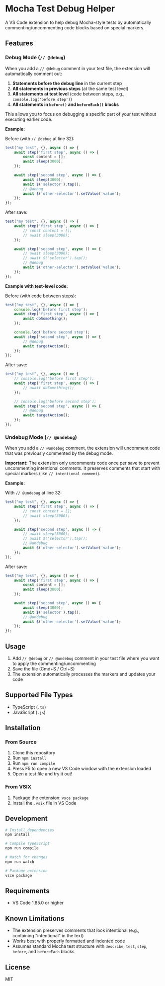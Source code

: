 # Mocha Test Debug Helper

A VS Code extension to help debug Mocha-style tests by automatically commenting/uncommenting code blocks based on special markers.

## Features

### Debug Mode (`// @debug`)

When you add a `// @debug` comment in your test file, the extension will automatically comment out:

1. **Statements before the debug line** in the current step
2. **All statements in previous steps** (at the same test level)
3. **All statements at test level** (code between steps, e.g., `console.log('before step')`)
4. **All statements in `before()` and `beforeEach()` blocks**

This allows you to focus on debugging a specific part of your test without executing earlier code.

**Example:**

Before (with `// @debug` at line 32):
```typescript
test("my test", {}, async () => {
    await step('first step', async () => {
        const content = [];
        await sleep(3000);
    });

    await step('second step', async () => {
        await sleep(3000);
        await $('selector').tap();
        // @debug
        await $('other-selector').setValue('value');
    });
});
```

After save:
```typescript
test("my test", {}, async () => {
    await step('first step', async () => {
        // const content = [];
        // await sleep(3000);
    });

    await step('second step', async () => {
        // await sleep(3000);
        // await $('selector').tap();
        // @debug
        await $('other-selector').setValue('value');
    });
});
```

**Example with test-level code:**

Before (with code between steps):
```typescript
test("my test", {}, async () => {
    console.log('before first step');
    await step('first step', async () => {
        await doSomething();
    });

    console.log('before second step');
    await step('second step', async () => {
        // @debug
        await targetAction();
    });
});
```

After save:
```typescript
test("my test", {}, async () => {
    // console.log('before first step');
    await step('first step', async () => {
        // await doSomething();
    });

    // console.log('before second step');
    await step('second step', async () => {
        // @debug
        await targetAction();
    });
});
```

### Undebug Mode (`// @undebug`)

When you add a `// @undebug` comment, the extension will uncomment code that was previously commented by the debug mode.

**Important:** The extension only uncomments code once per save to prevent uncommenting intentional comments. It preserves comments that start with special markers (like `// intentional comment`).

**Example:**

With `// @undebug` at line 32:
```typescript
test("my test", {}, async () => {
    await step('first step', async () => {
        // const content = [];
        // await sleep(3000);
    });

    await step('second step', async () => {
        // await sleep(3000);
        // await $('selector').tap();
        // @undebug
        await $('other-selector').setValue('value');
    });
});
```

After save:
```typescript
test("my test", {}, async () => {
    await step('first step', async () => {
        const content = [];
        await sleep(3000);
    });

    await step('second step', async () => {
        await sleep(3000);
        await $('selector').tap();
        // @undebug
        await $('other-selector').setValue('value');
    });
});
```

## Usage

1. Add `// @debug` or `// @undebug` comment in your test file where you want to apply the commenting/uncommenting
2. Save the file (Cmd+S / Ctrl+S)
3. The extension automatically processes the markers and updates your code

## Supported File Types

- TypeScript (`.ts`)
- JavaScript (`.js`)

## Installation

### From Source

1. Clone this repository
2. Run `npm install`
3. Run `npm run compile`
4. Press F5 to open a new VS Code window with the extension loaded
5. Open a test file and try it out!

### From VSIX

1. Package the extension: `vsce package`
2. Install the `.vsix` file in VS Code

## Development

```bash
# Install dependencies
npm install

# Compile TypeScript
npm run compile

# Watch for changes
npm run watch

# Package extension
vsce package
```

## Requirements

- VS Code 1.85.0 or higher

## Known Limitations

- The extension preserves comments that look intentional (e.g., containing "intentional" in the text)
- Works best with properly formatted and indented code
- Assumes standard Mocha test structure with `describe`, `test`, `step`, `before`, and `beforeEach` blocks

## License

MIT

